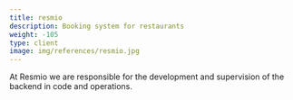 ```yaml
---
title: resmio
description: Booking system for restaurants
weight: -105
type: client
image: img/references/resmio.jpg
---
```

At Resmio we are responsible for the development and supervision of the backend in code and operations.
